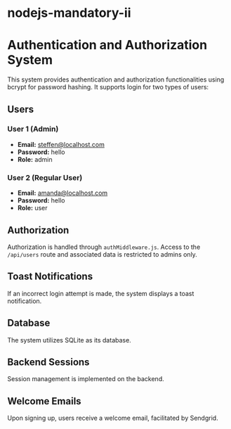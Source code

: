 # nodejs-mandatory-ii

# Authentication and Authorization System

This system provides authentication and authorization functionalities using bcrypt for password hashing. It supports login for two types of users:

## Users

### User 1 (Admin)
- **Email:** steffen@localhost.com
- **Password:** hello
- **Role:** admin

### User 2 (Regular User)
- **Email:** amanda@localhost.com
- **Password:** hello
- **Role:** user

## Authorization

Authorization is handled through `authMiddleware.js`. Access to the `/api/users` route and associated data is restricted to admins only.

## Toast Notifications

If an incorrect login attempt is made, the system displays a toast notification.

## Database

The system utilizes SQLite as its database.

## Backend Sessions

Session management is implemented on the backend.

## Welcome Emails

Upon signing up, users receive a welcome email, facilitated by Sendgrid.

